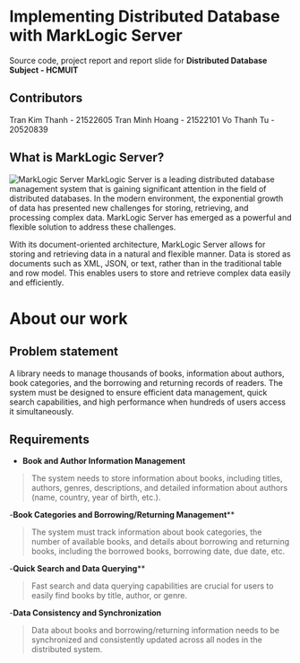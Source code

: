 ﻿# Implementing Distributed Database with MarkLogic Server
Source code, project report and report slide for **Distributed Database Subject - HCMUIT**

## Contributors
Tran Kim Thanh - 21522605
Tran Minh Hoang - 21522101
Vo Thanh Tu - 20520839

## What is MarkLogic Server?
![MarkLogic Server](https://th.bing.com/th/id/OIP.k2fIaiRY5kWCVn9Nt2Fp6gHaDt?rs=1&pid=ImgDetMain)
MarkLogic Server is a leading distributed database management system that is gaining significant attention in the field of distributed databases. In the modern environment, the exponential growth of data has presented new challenges for storing, retrieving, and processing complex data. MarkLogic Server has emerged as a powerful and flexible solution to address these challenges.

  

With its document-oriented architecture, MarkLogic Server allows for storing and retrieving data in a natural and flexible manner. Data is stored as documents such as XML, JSON, or text, rather than in the traditional table and row model. This enables users to store and retrieve complex data easily and efficiently.
# About our work

## Problem statement

A library needs to manage thousands of books, information about authors, book categories, and the borrowing and returning records of readers. The system must be designed to ensure efficient data management, quick search capabilities, and high performance when hundreds of users access it simultaneously.

## Requirements

- **Book and Author Information Management**
> The system needs to store information about books, including titles, authors, genres, descriptions, and detailed information about authors (name, country, year of birth, etc.). 
> 
-**Book Categories and Borrowing/Returning Management****
> The system must track information about book categories, the number of available books, and details about borrowing and returning books, including the borrowed books, borrowing date, due date, etc. 

-**Quick Search and Data Querying****
> Fast search and data querying capabilities are crucial for users to easily find books by title, author, or genre.
> 
-**Data Consistency and Synchronization**
> Data about books and borrowing/returning information needs to be synchronized and consistently updated across all nodes in the distributed system.
